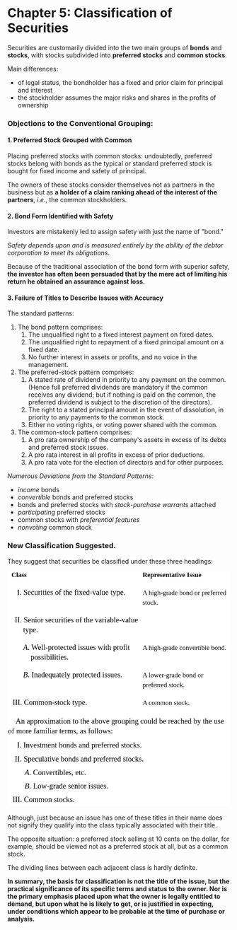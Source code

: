 # Chapter 5: Classification of Securities

Securities are customarily divided into the two main groups of **bonds** and **stocks**, with stocks subdivided into **preferred stocks** and **common stocks**.

Main differences:

- of legal status, the bondholder has a fixed and prior claim for principal and interest
- the stockholder assumes the major risks and shares in the profits of ownership

### Objections to the Conventional Grouping:

#### 1. Preferred Stock Grouped with Common

Placing preferred stocks with common stocks: undoubtedly, preferred stocks belong with bonds as the typical or standard preferred stock is bought for fixed income and safety of principal.

The owners of these stocks consider themselves not as partners in the business but as **a holder of a claim ranking ahead of the interest of the partners**, *i.e.*, the common stockholders.

#### 2. Bond Form Identified with Safety

Investors are mistakenly led to assign safety with just the name of "bond."

*Safety depends upon and is measured entirely by the ability of the debtor corporation to meet its obligations*.

Because of the traditional association of the bond form with superior safety, **the investor has often been persuaded that by the mere act of limiting his return he obtained an assurance against loss.**

#### 3. Failure of Titles to Describe Issues with Accuracy

The standard patterns:

1. The bond pattern comprises:
   1. The unqualified right to a fixed interest payment on fixed dates.
   2. The unqualified right to repayment of a fixed principal amount on a fixed date.
   3. No further interest in assets or profits, and no voice in the management.
2. The preferred-stock pattern comprises:
   1. A stated rate of dividend in priority to any payment on the common. (Hence full preferred dividends are mandatory if the common receives any dividend; but if nothing is paid on the common, the preferred dividend is subject to the discretion of the directors).
   2. The right to a stated principal amount in the event of dissolution, in priority to any payments to the common stock.
   3. Either no voting rights, or voting power shared with the common.
3. The common-stock pattern comprises:
   1. A pro rata ownership of the company's assets in excess of its debts and preferred stock issues.
   2. A pro rata interest in all profits in excess of prior deductions.
   3. A pro rata vote for the election of directors and for other purposes.

*Numerous Deviations from the Standard Patterns*:

- *income* bonds
- *convertible* bonds and preferred stocks
- bonds and preferred stocks with *stock-purchase warrants* attached
- *participating* preferred stocks
- common stocks with *preferential features*
- *nonvoting* common stock

### New Classification Suggested.

They suggest that securities be classified under these three headings:

![securities three headings](./images/securities-three-headings.png)

Although, just because an issue has one of these titles in their name does not signify they qualify into the class typically associated with their title.

The opposite situation: a preferred stock selling at 10 cents on the dollar, for example, should be viewed not as a preferred stock at all, but as a common stock.

The dividing lines between each adjacent class is hardly definite.

**In summary, the basis for classification is not the title of the issue, but the practical significance of its specific terms and status to the owner. Nor is the primary emphasis placed upon what the owner is legally entitled to demand, but upon what he is likely to get, or is justified in expecting, under conditions which appear to be probable at the time of purchase or analysis.**

